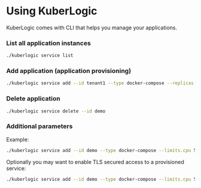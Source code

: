 # Using KuberLogic

KuberLogic comes with CLI that helps you manage your applications.

### List all application instances

```bash
./kuberlogic service list
```

### Add application (application provisioning)

```bash
./kuberlogic service add --id tenant1 --type docker-compose --replicas 1 --domain productname.site
```

### Delete application

```bash
./kuberlogic service delete --id demo
```

### Additional parameters

Example:

```bash
./kuberlogic service add --id demo --type docker-compose --limits.cpu 50 --host [example.com](http://example.com/) --replicas 1
```

Optionally you may want to enable TLS secured access to a provisioned service:

```bash
./kuberlogic service add --id demo --type docker-compose --limits.cpu 50 --host [example.com](http://example.com/) --replicas 1 --tls_enabled
```
